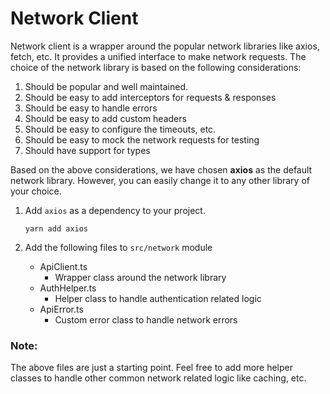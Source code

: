 # Network Client

Network client is a wrapper around the popular network libraries like axios, fetch, etc. It provides a unified interface to make network requests.
The choice of the network library is based on the following considerations:

1. Should be popular and well maintained.
2. Should be easy to add interceptors for requests & responses
3. Should be easy to handle errors
4. Should be easy to add custom headers
5. Should be easy to configure the timeouts, etc.
6. Should be easy to mock the network requests for testing
7. Should have support for types

Based on the above considerations, we have chosen **axios** as the default network library. However, you can easily change it to any other library of your choice.

1. Add `axios` as a dependency to your project.

    ```shell
    yarn add axios
    ```

2. Add the following files to `src/network` module
    - ApiClient.ts
      - Wrapper class around the network library
    - AuthHelper.ts
      - Helper class to handle authentication related logic
    - ApiError.ts
      - Custom error class to handle network errors


### Note:
The above files are just a starting point. Feel free to add more helper classes to handle other common network related logic like caching, etc.
